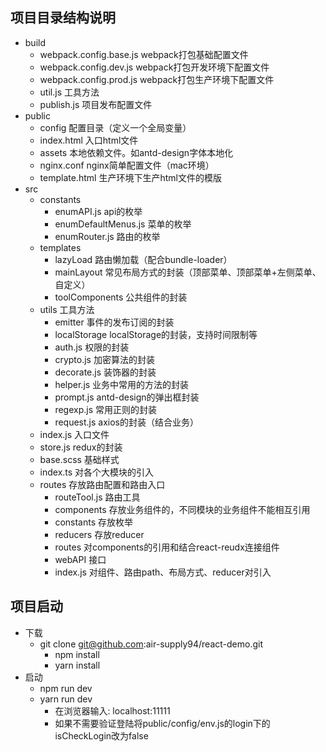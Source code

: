 ## 项目目录结构说明

- build
  - webpack.config.base.js  webpack打包基础配置文件
  - webpack.config.dev.js  webpack打包开发环境下配置文件
  - webpack.config.prod.js webpack打包生产环境下配置文件
  - util.js 工具方法
  - publish.js  项目发布配置文件
- public
  - config  配置目录（定义一个全局变量）
  - index.html  入口html文件
  - assets  本地依赖文件。如antd-design字体本地化
  - nginx.conf  nginx简单配置文件（mac环境）
  - template.html 生产环境下生产html文件的模版
- src
  - constants
    - enumAPI.js  api的枚举
    - enumDefaultMenus.js  菜单的枚举
    - enumRouter.js  路由的枚举  			
  - templates
    - lazyLoad  路由懒加载（配合bundle-loader）
    - mainLayout  常见布局方式的封装（顶部菜单、顶部菜单+左侧菜单、自定义）
    - toolComponents 公共组件的封装
  - utils  工具方法
    - emitter  事件的发布订阅的封装
    - localStorage  localStorage的封装，支持时间限制等
    - auth.js  权限的封装
    - crypto.js  加密算法的封装
    - decorate.js  装饰器的封装
    - helper.js  业务中常用的方法的封装
    - prompt.js  antd-design的弹出框封装
    - regexp.js  常用正则的封装
    - request.js  axios的封装（结合业务）
  - index.js  入口文件
  - store.js  redux的封装
  - base.scss  基础样式
  - index.ts  对各个大模块的引入
  - routes  存放路由配置和路由入口
    - routeTool.js  路由工具
    - components  存放业务组件的，不同模块的业务组件不能相互引用
    - constants  存放枚举
    - reducers  存放reducer
    - routes  对components的引用和结合react-reudx连接组件
    - webAPI  接口
    - index.js  对组件、路由path、布局方式、reducer对引入
						
## 项目启动
		
- 下载
  - git clone git@github.com:air-supply94/react-demo.git
	- npm install 
	- yarn install
- 启动
  - npm run dev
  - yarn run dev
    - 在浏览器输入: localhost:11111
    - 如果不需要验证登陆将public/config/env.js的login下的isCheckLogin改为false
